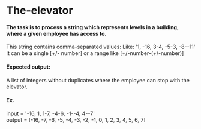 # The-elevator

#### The task is to process a string which represents levels in a building, where a given employee has access to.

This string contains comma-separated values:
Like: '1, -16, 3-4, -5-3, -8--11'
It can be a single [+/- number] or a range like [+/-number-(+/-number)]

#### Expected output:
A list of integers without duplicates where the employee can stop with the elevator.

#### Ex.
input  = '-16, 1, 1-7, -4-6, -1--4, 4--7' <br>
output = [-16, -7, -6, -5, -4, -3, -2, -1, 0, 1, 2, 3, 4, 5, 6, 7]
